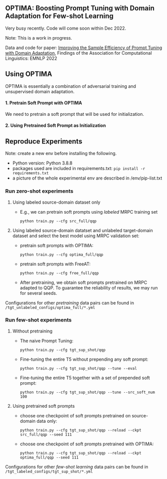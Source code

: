 ## OPTIMA: Boosting Prompt Tuning with Domain Adaptation for Few-shot Learning

Very busy recently. Code will come soon within Dec 2022.

Note: This is a work in progress. 

Data and code for paper: [Improving the Sample Efficiency of Prompt Tuning with Domain Adaptation](https://arxiv.org/abs/2210.02952), Findings of the Association for Computational Linguistics: EMNLP 2022 

## Using OPTIMA

OPTIMA is essentially a combination of adversarial training and unsupervised domain adaptation.

#### 1. Pretrain Soft Prompt with OPTIMA

We need to pretrain a soft prompt that will be used for initialization. 


#### 2. Using Pretrained Soft Prompt as Initialization


## Reproduce Experiments
Note: create a new env before installing the following.
* Python version: Python 3.8.8
* packages used are included in requirements.txt: ```pip install -r requirements.txt```
* a picture of the whole experimental env are described in /env/pip-list.txt


### Run zero-shot experiments

1. Using labeled source-domain dataset only
   * E.g., we can pretrain soft prompts using *labeled* MRPC training set
   
        `python train.py --cfg src_full/qqp`
        
2. Using labeled source-domain datatset and unlabeled target-domain dataset and select the best model using MRPC validation set:
        
   * pretrain soft prompts with OPTIMA:

        `python train.py --cfg optima_full/qqp`
        
   * pretrain soft prompts with FreeAT:
        
        `python train.py --cfg free_full/qqp`

   * After pretraining, we obtain soft prompts pretrained on MRPC adapted to QQP. To guarantee the reliability of results, we may run for several seeds.

Configurations for other *pretraining* data pairs can be found in `/tgt_unlabeled_configs/optima_full/*.yml`

### Run few-shot experiments


1. Without pretraining
    * The naive Prompt Tuning:
    
        `python train.py --cfg tgt_sup_shot/qqp`
        
    * Fine-tuning the entire T5 without prepending any soft prompt:
        
        `python train.py --cfg tgt_sup_shot/qqp --tune --eval`
    
    * Fine-tuning the entire T5 together with a set of prepended soft prompt:
           
        `python train.py --cfg tgt_sup_shot/qqp --tune --src_soft_num 100`
    
2. Using pretrained soft prompts
    * choose one checkpoint of soft prompts pretrained on source-domain data only:
    
        `python train.py --cfg tgt_sup_shot/qqp --reload --ckpt src_full/qqp --seed 111`

    * choose one checkpoint of soft prompts pretrained with OPTIMA:
    
        `python train.py --cfg tgt_sup_shot/qqp --reload --ckpt optima_full/qqp --seed 111`


Configurations for other *few-shot learning* data pairs can be found in `/tgt_labeled_configs/tgt_sup_shot/*.yml`

